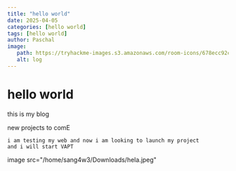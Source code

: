 ```yaml
---
title: "hello world"
date: 2025-04-05
categories: [hello world]
tags: [hello world]
author: Paschal
image:
   path: https://tryhackme-images.s3.amazonaws.com/room-icons/678ecc92c80aa206339f0f23-1738938756523
   alt: log
---
```



# hello world

this is my blog
 
 new projects to comE

 ```
 i am testing my web and now i am looking to launch my project
 and i will start VAPT 

```
 
 image src="/home/sang4w3/Downloads/hela.jpeg" 
